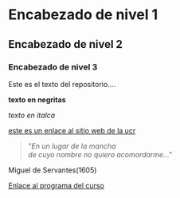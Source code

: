 # Encabezado de nivel 1
## Encabezado de nivel 2
### Encabezado de nivel 3

Este es el texto del repositorio....

**texto en negritas**

*texto en italca*

[este es un enlace al sitio web de la ucr](https://www.ucr.ac.cr/)

>*"En un lugar de la mancha      
>de cuyo nombre no quiero acomordarme..."*

Miguel de Servantes(1605)

[Enlace al programa del  curso](https://github.com/gf0604-procesamientodatosgeograficos/2021i-programa/blob/main/gf0604-procesamientodatosgeograficos-g001-2021i.pd   )   

